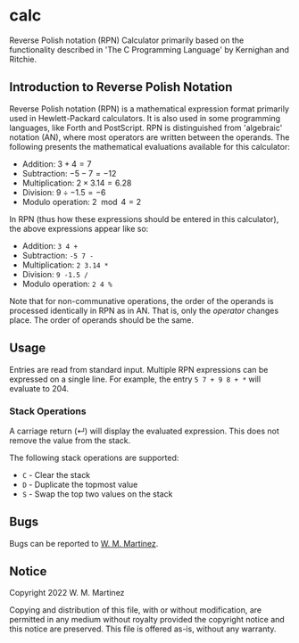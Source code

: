 # calc
Reverse Polish notation (RPN) Calculator primarily based on the
functionality described in 'The C Programming Language' by Kernighan
and Ritchie.

## Introduction to Reverse Polish Notation
Reverse Polish notation (RPN) is a mathematical expression format
primarily used in Hewlett-Packard calculators.  It is also used in some
programming languages, like Forth and PostScript.  RPN is distinguished
from 'algebraic' notation (AN), where most operators are written
between the operands.  The following presents the mathematical
evaluations available for this calculator:

* Addition: $3 + 4 = 7$
* Subtraction: $-5 - 7 = -12$
* Multiplication: $2 \times 3.14 = 6.28$
* Division: $9 \div -1.5 = -6$
* Modulo operation: $2 \mod 4 = 2$

In RPN (thus how these expressions should be entered in this
calculator), the above expressions appear like so:

* Addition: `3 4 +`
* Subtraction: `-5 7 -`
* Multiplication: `2 3.14 *`
* Division: `9 -1.5 /`
* Modulo operation: `2 4 %`

Note that for non-communative operations, the order of the operands is
processed identically in RPN as in AN.  That is, only the *operator*
changes place.  The order of operands should be the same.

## Usage

Entries are read from standard input.  Multiple RPN expressions can be
expressed on a single line.  For example, the entry `5 7 + 9 8 + *`
will evaluate to 204.

### Stack Operations

A carriage return (↵) will display the evaluated expression.  This
does not remove the value from the stack.

The following stack operations are supported:

* `C` - Clear the stack
* `D` - Duplicate the topmost value
* `S` - Swap the top two values on the stack

## Bugs

Bugs can be reported to [W. M. Martinez](mailto:anikom15@outlook.com).

## Notice
Copyright 2022 W. M. Martinez

Copying and distribution of this file, with or without modification,
are permitted in any medium without royalty provided the copyright
notice and this notice are preserved.  This file is offered as-is,
without any warranty.
